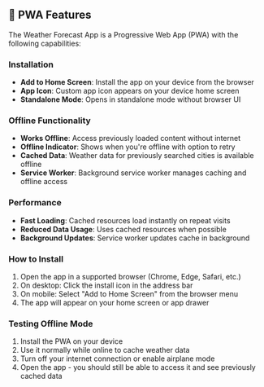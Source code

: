 ## 📱 PWA Features

The Weather Forecast App is a Progressive Web App (PWA) with the following capabilities:

### Installation
- **Add to Home Screen**: Install the app on your device from the browser
- **App Icon**: Custom app icon appears on your device home screen
- **Standalone Mode**: Opens in standalone mode without browser UI

### Offline Functionality
- **Works Offline**: Access previously loaded content without internet
- **Offline Indicator**: Shows when you're offline with option to retry
- **Cached Data**: Weather data for previously searched cities is available offline
- **Service Worker**: Background service worker manages caching and offline access

### Performance
- **Fast Loading**: Cached resources load instantly on repeat visits
- **Reduced Data Usage**: Uses cached resources when possible
- **Background Updates**: Service worker updates cache in background

### How to Install
1. Open the app in a supported browser (Chrome, Edge, Safari, etc.)
2. On desktop: Click the install icon in the address bar
3. On mobile: Select "Add to Home Screen" from the browser menu
4. The app will appear on your home screen or app drawer

### Testing Offline Mode
1. Install the PWA on your device
2. Use it normally while online to cache weather data
3. Turn off your internet connection or enable airplane mode
4. Open the app - you should still be able to access it and see previously cached data
